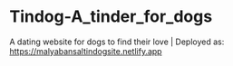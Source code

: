# Tindog-A_tinder_for_dogs
A dating website for dogs to find their love | Deployed as: https://malyabansaltindogsite.netlify.app

